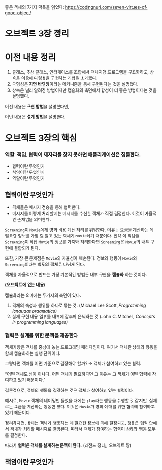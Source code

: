 좋은 객체의 7가지 덕목을 읽었다: https://codingnuri.com/seven-virtues-of-good-object/






# 오브젝트 3장 정리

# 이전 내용 정리

1. 클래스, 추상 클래스, 인터페이스를 조합해서 객체지향 프로그램을 구조화하고, 상속을 이용해 다형성을 구현하는 기법을 소개했다.
2. 다형성은 **지연 바인딩**이라는 메커니즘을 통해 구현된다는 것을 설명했다.
3. 상속은 널리 알려진 방법이지만 캡슐화의 측면에서 합성이 더 좋은 방법이다는 것을 설명했다.

이전 내용은 **구현 방법**을 설명했다면,

이번 내용은 **설계 방법**을 설명한다.

# 오브젝트 3장의 핵심

### 역할, 책임, 협력이 제자리를 찾지 못하면 애플리케이션은 침몰한다.

- 협력이란 무엇인가
- 책임이란 무엇인가
- 역할이란 무엇인가

## 협력이란 무엇인가

- 객체들은 메시지 전송을 통해 협력한다.
- 메시지를 어떻게 처리할지는 메시지를 수신한 객체가 직접 결정한다. 이것이 자율적인 존재임을 의미한다.


`Screening`이 `Movie`에게 영화 비용 계산 처리를 위임한다. 이유는 요금을 계산하는 데 필요한 정보를 가장 잘 알고 있는 객체가 `Movie`이기 때문이다. 만약 이 작업을 `Screening`이 직접 `Movie`의 정보를 가져와 처리한다면 `Screening`은 `Movie`의 내부 구현에 결합되게 된다.

또한, 가장 큰 문제점은 `Movie`의 자율성이 훼손된다. 정보와 행동이 `Movie`와 `Screening`이라는 별도의 객체로 나뉘게 된다.

객체를 자율적으로 만드는 가장 기본적인 방법은 내부 구현을 **캡슐화** 하는 것이다.

**(오브젝트에 없는 내용)**

캡슐화라는 의미에는 두가지의 측면이 있다.

1. 객체의 속성과 행위를 하나로 묶는 것. (Michael Lee Scott, _Programming language pragmatics)_
2. 실제 구현 내용 일부를 내부에 감추어 은닉하는 것 (John C. Mitchell, _Concepts in programming languages)_

### 협력은 설계를 위한 문맥을 제공한다

객체지향은 객체를 중심에 놓는 프로그래밍 패러다임이다. 여기서 객체란 상태와 행동을 함께 캡슐화하는 실행 단위이다.

그렇다면 객체를 어떤 기준으로 결정해야 할까? → 객체가 참여하고 있는 협력.

“어떤 객체도 섬이 아니다, 어떤 객체가 필요하다면 그 이유는 그 객체가 어떤 협력에 참여하고 있기 때문이다.”

결론적으로, 객체의 행동을 결정하는 것은 객체가 참여하고 있는 협력이다.

예시로, `Movie` 객체의 네이밍만 들었을 때에는 `play`라는 행동을 수행할 것 같지만, 실제로는 요금을 계산하는 행동만 있다. 이것은 `Movie`가 영화 예매를 위한 협력에 참여하고 있기 때문이다.

정리하자면, 상태는 객체가 행동하는 데 필요한 정보에 의해 결정되고, 행동은 협력 안에서 객체가 처리할 메시지로 결정된다. 따라서 객체가 참여하는 협력이 상태와 행동 모두를 결정한다.

따라서 **협력은 객체를 설계하는 문맥이 된다.** (레전드 정리;; 오브젝트 짱)

## 책임이란 무엇인가